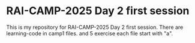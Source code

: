 # RAI-CAMP-2025 Day 2 first session

This is my repository for RAI-CAMP-2025 Day 2 first session. There are learning-code in camp1 files. and 5 exercise each file start with "a".
